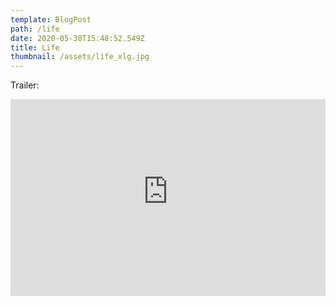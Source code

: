 ```yaml
---
template: BlogPost
path: /life
date: 2020-05-30T15:48:52.549Z
title: Life
thumbnail: /assets/life_xlg.jpg
---
```

Trailer:

<iframe width="100%" height="315" src="https://www.youtube-nocookie.com/embed/cuA-xqBw4jE" frameborder="0" allow="accelerometer; autoplay; encrypted-media; gyroscope; picture-in-picture" allowfullscreen></iframe>
